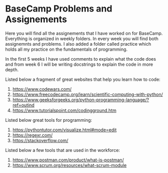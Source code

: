 # BaseCamp Problems and Assignements
Here you will find all the assignements that I have worked on for BaseCamp. Everything is organized in weekly folders. In every week you will find both assignemnts and problems. I also added a folder called practice which holds all my practice on the fundamentals of programming.

In the first 5 weeks I have used comments to explain what the code does and from week 6 I will be writing docstrings to explain the code in more depth.


Listed below a fragment of great websites that help you learn how to code:

1. https://www.codewars.com/ 
2. https://www.freecodecamp.org/learn/scientific-computing-with-python/
3. https://www.geeksforgeeks.org/python-programming-language/?ref=outind
4. https://www.tutorialspoint.com/codingground.htm


Listed below great tools for programming:

1. https://pythontutor.com/visualize.html#mode=edit
2. https://regexr.com/
3. https://stackoverflow.com/ 

Listed below a few tools that are used in the workforce:

1. https://www.postman.com/product/what-is-postman/
2. https://www.scrum.org/resources/what-scrum-module
